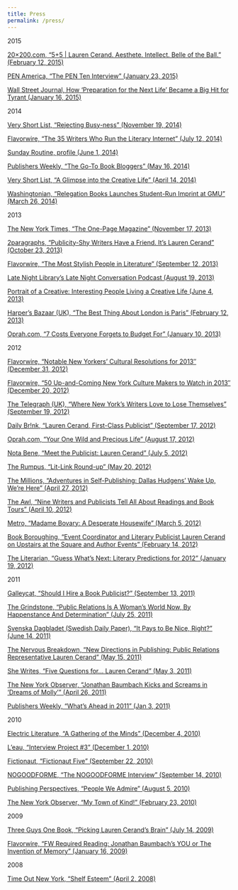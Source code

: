 ```yaml
---
title: Press
permalink: /press/
---
```

2015

[20×200.com, “5+5 \| Lauren Cerand. Aesthete. Intellect. Belle of the Ball.” (February 12, 2015)][1]

[PEN America, &#8220;The PEN Ten Interview&#8221; (January 23, 2015)][2]

[Wall Street Journal, How ‘Preparation for the Next Life’ Became a Big Hit for Tyrant (January 16, 2015)][3]

2014

[Very Short List, &#8220;Rejecting Busy-ness&#8221; (November 19, 2014)][4]

[Flavorwire, &#8220;The 35 Writers Who Run the Literary Internet&#8221; (July 12, 2014)][4]

[Sunday Routine, profile (June 1, 2014)][5]

[Publishers Weekly, &#8220;The Go-To Book Bloggers&#8221; (May 16, 2014)][6]

[Very Short List, &#8220;A Glimpse into the Creative Life&#8221; (April 14, 2014)][7]

[Washingtonian, &#8220;Relegation Books Launches Student-Run Imprint at GMU&#8221; (March 26, 2014)][8]

2013

[The New York Times, &#8220;The One-Page Magazine&#8221; (November 17, 2013)][9]

[2paragraphs, &#8220;Publicity-Shy Writers Have a Friend. It&#8217;s Lauren Cerand&#8221; (October 23, 2013)][10]

[Flavorwire, &#8220;The Most Stylish People in Literature&#8221; (September 12, 2013)][11]

[Late Night Library&#8217;s Late Night Conversation Podcast (August 19, 2013)][12]

[Portrait of a Creative: Interesting People Living a Creative Life (June 4, 2013)][13]

[Harper&#8217;s Bazaar (UK), &#8220;The Best Thing About London is Paris&#8221; (February 12, 2013)][14]

[Oprah.com, &#8220;7 Costs Everyone Forgets to Budget For&#8221; (January 10, 2013)][15]

2012

[Flavorwire, &#8220;Notable New Yorkers&#8217; Cultural Resolutions for 2013&#8243; (December 31, 2012)][16]

[Flavorwire, &#8220;50 Up-and-Coming New York Culture Makers to Watch in 2013&#8243; (December 20, 2012)][17]

[The Telegraph (UK), &#8220;Where New York&#8217;s Writers Love to Lose Themselves&#8221; (September 19, 2012)][18]

[Daily Br!nk, &#8220;Lauren Cerand, First-Class Publicist&#8221; (September 17, 2012)][19]

[Oprah.com, “Your One Wild and Precious Life” (August 17, 2012)][20]

[Nota Bene, “Meet the Publicist: Lauren Cerand” (July 5, 2012)][21]

[The Rumpus, “Lit-Link Round-up” (May 20, 2012)][22]

[The Millions, “Adventures in Self-Publishing: Dallas Hudgens’ Wake Up, We’re Here” (April 27, 2012)][23]

[The Awl, “Nine Writers and Publicists Tell All About Readings and Book Tours” (April 10, 2012)][24]

[Metro, “Madame Bovary: A Desperate Housewife” (March 5, 2012)][25]

[Book Boroughing, “Event Coordinator and Literary Publicist Lauren Cerand on Upstairs at the Square and Author Events” (February 14, 2012)][26]

[The Literarian, “Guess What’s Next: Literary Predictions for 2012” (January 19, 2012)][27]

2011

[Galleycat, “Should I Hire a Book Publicist?” (September 13, 2011)][28]

[The Grindstone, “Public Relations Is A Woman’s World Now, By Happenstance And Determination” (July 25, 2011)][29]

[Svenska Dagbladet (Swedish Daily Paper), “It Pays to Be Nice, Right?” (June 14, 2011)][30]

[The Nervous Breakdown, “New Directions in Publishing: Public Relations Representative Lauren Cerand” (May 15, 2011)][31]

[She Writes, “Five Questions for… Lauren Cerand” (May 3, 2011)][32]

[The New York Observer, “Jonathan Baumbach Kicks and Screams in ‘Dreams of Molly’” (April 26, 2011)][33]

[Publishers Weekly, “What’s Ahead in 2011” (Jan 3, 2011)][34]

2010

[Electric Literature, “A Gathering of the Minds” (December 4, 2010)][35]

[L’eau, “Interview Project #3” (December 1, 2010)][36]

[Fictionaut, “Fictionaut Five” (September 22, 2010)][37]

[NOGOODFORME, “The NOGOODFORME Interview” (September 14, 2010)][38]

[Publishing Perspectives, “People We Admire” (August 5, 2010)][39]

[The New York Observer, “My Town of Kind!” (February 23, 2010)][40]

2009

[Three Guys One Book, “Picking Lauren Cerand’s Brain” (July 14, 2009)][41]

[Flavorwire, “FW Required Reading: Jonathan Baumbach’s YOU or The Invention of Memory” (January 16, 2009)][42]

2008

[Time Out New York, “Shelf Esteem” (April 2, 2008)][43]

 [1]: http://20x200.com/blogs/news/16977632-5-5-lauren-cerand-aesthete-intellect-belle-of-the-ball
 [2]: http://www.pen.org/interview/pen-ten-lauren-cerand
 [3]: http://www.wsj.com/articles/how-preparation-for-the-next-life-became-a-big-hit-for-tyrant-1421351378?tesla=y
 [4]: http://www.veryshortlist.com/culture/daily.cfm/review/2691/Website/SlowingDown/
 [5]: http://www.sundayroutine.com/blog/2014/6/1/lauren-cerand
 [6]: http://www.publishersweekly.com/pw/print/20140519/62334-the-go-to-book-bloggers.html
 [7]: http://www.veryshortlist.com/culture/daily.cfm/review/2591/Website/AGlimpseIntoTheCreativeLife/
 [8]: http://www.washingtonian.com/blogs/capitalcomment/books/relegation-books-launches-student-run-imprint-at-gmu.php
 [9]: http://www.nytimes.com/interactive/2013/11/17/magazine/17-one-page-magazine.html
 [10]: http://2paragraphs.com/2013/10/12630/
 [11]: http://flavorwire.com/414484/the-most-stylish-people-in-literature/view-all/
 [12]: http://latenightlibrary.org/lauren-cerand-literary-publicist/
 [13]: http://portraitofacreative.com/laurencerand/
 [14]: http://www.harpersbazaar.co.uk/blogs/the-best-thing-about-london-is-paris-week-one
 [15]: http://www.oprah.com/money/Things-People-Forget-to-Budget-For--Budgeting-Tips/7
 [16]: http://www.flavorwire.com/358060/notable-new-yorkers-cultural-resolutions-for-2013
 [17]: http://www.flavorwire.com/356385/50-up-and-coming-new-york-culture-makers-to-watch-in-2013/9
 [18]: http://www.telegraph.co.uk/travel/destinations/northamerica/usa/newyork/9553112/Where-New-Yorks-writers-love-to-lose-themselves.html
 [19]: http://www.dailybrink.com/?p=5195
 [20]: http://www.oprah.com/blogs/Your-One-Wild-and-Precious-Life
 [21]: http://christinelcody.blogspot.com/2012/07/meet-publicist-lauren-cerand.html
 [22]: http://therumpus.net/2012/05/lit-link-round-up-16/
 [23]: http://www.themillions.com/2012/04/adventures-in-self-publishing-dallas-hudgens-wake-up-were-here.html
 [24]: http://www.theawl.com/2012/04/nine-writers-and-publicists-tell-all-about-readings-and-book-tours
 [25]: http://www.metro.us/newyork/entertainment/article/1116615--madame-bovary-a-desperate-housewife
 [26]: http://bookboroughing.com/lauren-cerand/
 [27]: http://centerforfiction.org/magazine/issue-7/guess-whats-next-lit-predictions/
 [28]: http://www.mediabistro.com/galleycat/should-i-hire-a-book-publicist_b38096
 [29]: http://thegrindstone.com/strategy/public-relations-is-a-womans-world-now-by-happenstance-and-determination/
 [30]: http://www.svd.se/naringsliv/jobbet/det-lonar-sig-att-vara-snall-eller_6233944.svd
 [31]: http://www.thenervousbreakdown.com/gfrangello/2011/05/new-directions-in-publishing-public-relations-representative-lauren-cerand/ "The Nervous Breakdown, New Directions in Publishing: Public Relations Representative Lauren Cerand"
 [32]: http://www.shewrites.com/profiles/blogs/five-questions-forlauren "She Writes, "
 [33]: http://www.observer.com/2011/culture/jonathan-baumbach-kicks-and-screams-dreams-molly "The New York Observer, Jonathan Baumbach Kicks and Screams in 'Dreams of Molly' (April 26, 2011)"
 [34]: http://www.publishersweekly.com/pw/by-topic/industry-news/publisher-news/article/45643-what-s-ahead-in-2011.html "Publishers Weekly, "
 [35]: http://electricliterature.com/blog/2010/12/04/a-gathering-of-the-minds/ "Electric Literature, "
 [36]: http://eau.tumblr.com/post/2063675465/interview-project-3-lauren-cerand "L'eau, "
 [37]: http://blog.fictionaut.com/2010/09/22/4488/ "Fictionaut, "
 [38]: http://www.nogoodforme.com/2010/10/14/the-nogoodforme-com-interview-lauren-cerand/ "NOGOODFORME, "
 [39]: http://publishingperspectives.com/2010/08/publishing-people-we-admire-lauren-cerand-and-girls-write-now/ "Publishing Perspectives, "
 [40]: http://www.observer.com/2010/culture/my-town-kind "The New York Observer, "
 [41]: http://threeguysonebook.com/picking-lauren-cerands-brain "Three Guys One Book, "
 [42]: http://flavorwire.com/7982/fw-required-reading-jonathan-baumbachs-you-or-the-invention-of-memory "Flavorwire, "
 [43]: http://newyork.timeout.com/arts-culture/books/21064/shelf-esteem "Time Out New York, "